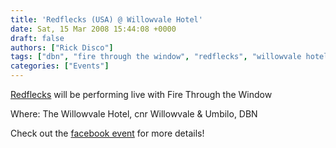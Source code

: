 ```yaml
---
title: 'Redflecks (USA) @ Willowvale Hotel'
date: Sat, 15 Mar 2008 15:44:08 +0000
draft: false
authors: ["Rick Disco"]
tags: ["dbn", "fire through the window", "redflecks", "willowvale hotel"]
categories: ["Events"]
---
```


[Redflecks](http://www.myspace.com/redflecks) will be performing live with Fire Through the Window

Where: The Willowvale Hotel, cnr Willowvale & Umbilo, DBN

Check out the [facebook event](http://www.facebook.com/event.php?eid=13318000309) for more details!